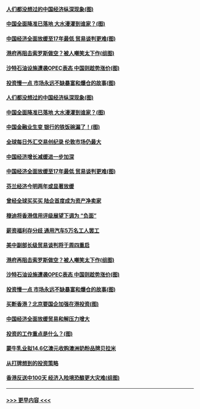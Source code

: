 #### [人们都没想过的中国经济纵深现象(图)](../pages/p5/907684.md?t=09180233) 
#### [中国全面降准已落地 大水漫灌到谁家？(图)](../pages/p5/907688.md?t=09180233) 
#### [中国经济全面放缓至17年最低 贸易谈判更难(图)](../pages/p5/907648.md?t=09180233) 
#### [港府再阻击索罗斯做空？被人嘲笑太下作(组图)](../pages/p5/907637.md?t=09180233) 
#### [沙特石油设施遭袭OPEC表态 中国则趁势涨价(图)](../pages/p5/907570.md?t=09180233) 
#### [投资慢一点 市场永远不缺暴富和爆仓的故事(图)](../pages/p5/907564.md?t=09180233) 
#### [人们都没想过的中国经济纵深现象(图)](../pages/p5/907684.md?t=09180233) 
#### [中国全面降准已落地 大水漫灌到谁家？(图)](../pages/p5/907688.md?t=09180233) 
#### [中国金融业生变 银行的铁饭碗漏了！(图)](../pages/p5/907683.md?t=09180233) 
#### [全球每日外汇交易创纪录 伦敦市场仍最大](../pages/p5/907685.md?t=09180233) 
#### [中国经济增长减缓进一步加深](../pages/p5/907649.md?t=09180233) 
#### [中国经济全面放缓至17年最低 贸易谈判更难(图)](../pages/p5/907648.md?t=09180233) 
#### [芬兰经济今明两年或显著放缓](../pages/p5/907643.md?t=09180233) 
#### [曾经全球买买买 陆企首度成为资产净卖家](../pages/p5/907641.md?t=09180233) 
#### [穆迪将香港信用评级展望下调为 “负面”](../pages/p5/907640.md?t=09180233) 
#### [薪资福利存分歧 通用汽车5万名工人罢工](../pages/p5/907639.md?t=09180233) 
#### [美中副部长级贸易谈判将于周四重启](../pages/p5/907638.md?t=09180233) 
#### [港府再阻击索罗斯做空？被人嘲笑太下作(组图)](../pages/p5/907637.md?t=09180233) 
#### [沙特石油设施遭袭OPEC表态 中国则趁势涨价(图)](../pages/p5/907570.md?t=09180233) 
#### [投资慢一点 市场永远不缺暴富和爆仓的故事(图)](../pages/p5/907564.md?t=09180233) 
#### [买断香港？北京要国企加强在港投资(图)](../pages/p5/907582.md?t=09180233) 
#### [中国经济全面放缓贸易和解压力增大](../pages/p5/907579.md?t=09180233) 
#### [投资的工作重点是什么？(图)](../pages/p5/907561.md?t=09180233) 
#### [蒙牛乳业拟14.6亿澳元收购澳洲奶粉品牌贝拉米](../pages/p5/907571.md?t=09180233) 
#### [从打牌想到的投资策略](../pages/p5/907563.md?t=09180233) 
#### [香港反送中100天 经济入险境恐酿更大灾难(组图)](../pages/p5/907533.md?t=09180233) 

----
#### [ >>> 更早内容 <<< ](../indexes/p5-earlier.md)
